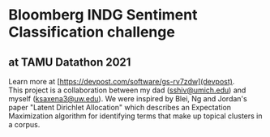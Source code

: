 # Bloomberg INDG Sentiment Classification challenge
## at TAMU Datathon 2021

Learn more at [https://devpost.com/software/gs-rv7zdw](devpost).  
This project is a collaboration between my dad (sshiv@umich.edu) and myself (ksaxena3@uw.edu). We were inspired by Blei, Ng and Jordan's paper "Latent Dirichlet Allocation" which describes an Expectation Maximization algorithm for identifying terms that make up topical clusters in a corpus.